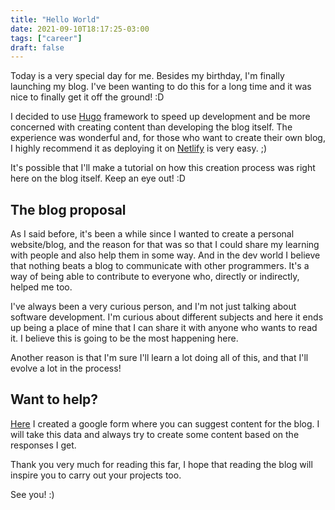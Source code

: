 ```yaml
---
title: "Hello World"
date: 2021-09-10T18:17:25-03:00
tags: ["career"]
draft: false
---
```


Today is a very special day for me. Besides my birthday, I'm finally launching my blog. I've been wanting to do this for a long time and it was nice to finally get it off the ground! :D

I decided to use [Hugo](https://gohugo.io/) framework to speed up development and be more concerned with creating content than developing the blog itself. The experience was wonderful and, for those who want to create their own blog, I highly recommend it as deploying it on [Netlify](https://www.netlify.com/) is very easy. ;)

It's possible that I'll make a tutorial on how this creation process was right here on the blog itself. Keep an eye out! :D

## The blog proposal

As I said before, it's been a while since I wanted to create a personal website/blog, and the reason for that was so that I could share my learning with people and also help them in some way. And in the dev world I believe that nothing beats a blog to communicate with other programmers. It's a way of being able to contribute to everyone who, directly or indirectly, helped me too.

I've always been a very curious person, and I'm not just talking about software development. I'm curious about different subjects and here it ends up being a place of mine that I can share it with anyone who wants to read it. I believe this is going to be the most happening here.

Another reason is that I'm sure I'll learn a lot doing all of this, and that I'll evolve a lot in the process!

## Want to help?

[Here](https://docs.google.com/forms/d/e/1FAIpQLSdT3UT4gCv0AYOdl6f6wzxfMfIJ2Nrgi9gIExU3puUSDxqDyw/viewform) I created a google form where you can suggest content for the blog. I will take this data and always try to create some content based on the responses I get.

Thank you very much for reading this far, I hope that reading the blog will inspire you to carry out your projects too.

See you! :)

